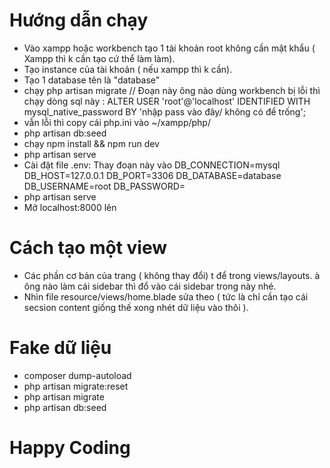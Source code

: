 # Hướng dẫn chạy
- Vào xampp hoặc workbench tạo 1 tài khoản root không cần mật khẩu ( Xampp thì k cần tạo cứ thể làm làm).
- Tạo instance của tài khoản ( nếu xampp thì k cần).
- Tạo 1 database tên là "database"
- chạy php artisan migrate // Đoạn này ông nào dùng workbench bị lỗi thì chạy dòng sql này : ALTER USER 'root'@'localhost' IDENTIFIED WITH mysql_native_password
BY 'nhập pass vào đây/ không có để trống';  
- vẫn lỗi thì copy cái php.ini vào ~/xampp/php/
- php artisan db:seed
- chạy npm install && npm run dev
- php artisan serve
- Cài đặt file .env: Thay đoạn này vào
DB_CONNECTION=mysql
DB_HOST=127.0.0.1
DB_PORT=3306
DB_DATABASE=database
DB_USERNAME=root
DB_PASSWORD=
- php artisan serve 
- Mở localhost:8000 lên
# Cách tạo một view 
- Các phần cơ bản của trang ( không thay đổi) t để trong views/layouts. à ông nào làm cái sidebar thì đổ vào cái sidebar trong này nhé.
- Nhìn file resource/views/home.blade sửa theo ( tức là chỉ cần tạo cái secsion content giống thế xong nhét dữ liệu vào thôi  ).
# Fake dữ liệu
- composer dump-autoload
- php artisan migrate:reset
- php artisan migrate
- php artisan db:seed
# Happy Coding 
